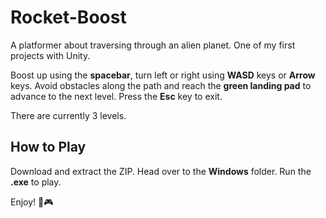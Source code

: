 # Rocket-Boost
A platformer about traversing through an alien planet. One of my first projects with Unity.

Boost up using the **spacebar**, turn left or right using **WASD** keys or **Arrow** keys.
Avoid obstacles along the path and reach the **green landing pad** to advance to the next level.
Press the **Esc** key to exit.

There are currently 3 levels.


## How to Play
Download and extract the ZIP. Head over to the **Windows** folder. Run the **.exe** to play.

Enjoy! 👾🎮
